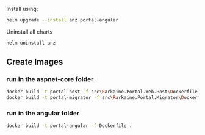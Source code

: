 Install using;

```bash
helm upgrade --install anz portal-angular
```

Uninstall all charts

```bash
helm uninstall anz
```

## Create Images

### run in the aspnet-core folder
```bash
docker build -t portal-host -f src\Rarkaine.Portal.Web.Host\Dockerfile .
docker build -t portal-migrator -f src\Rarkaine.Portal.Migrator\Dockerfile .
```

### run in the angular folder
```bash
docker build -t portal-angular -f Dockerfile . 
```
